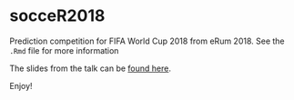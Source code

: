 # socceR2018

Prediction competition for FIFA World Cup 2018 from eRum 2018. See the `.Rmd` file for more information


The slides from the talk can be [found here](http://www.biostatistics.dk/talks/eRum2018/).

Enjoy!

